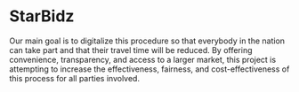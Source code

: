 # StarBidz
Our main goal is to digitalize this procedure so that everybody in the nation can take part and that their travel time will be reduced. By offering convenience, transparency, and access to a larger market, this project is attempting to increase the effectiveness, fairness, and cost-effectiveness of this process for all parties involved.
